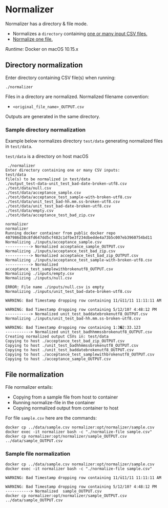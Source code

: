 # Normalizer

Normalizer has a directory & file mode.

* Normalizes a `directory` containing [one or many input CSV files.](#directory-normalization)
* [Normalize one file.](#file-normalization)

*Runtime:* Docker on macOS 10.15.x

## Directory normalization

Enter directory containing CSV file(s) when running:

```
./normalizer
```

Files in a directory are normalized. Normalized filename convention:

*  `<original_file_name>_OUTPUT.csv`

Outputs are generated in the same directory.

### Sample directory normalization

Example below normalizes directory `test/data` generating normalized files 
in `test/data`.

`test/data` is a directory on host macOS

```
 ./normalizer
Enter directory containing one or many CSV inputs:
test/data
file(s) to be normalized in test/data
./output_test-data-unit_test_bad-date-broken-utf8.csv
./test/data/null.csv
./test/data/acceptance_sample.csv
./test/data/acceptance_test_sample-with-broken-utf8.csv
./test/data/unit_test_bad-hh.mm.ss-broken-utf8.csv
./test/data/unit_test_bad-date-broken-utf8.csv
./test/data/empty.csv
./test/data/acceptance_test_bad_zip.csv

normalizer
normalizer
Running docker container from public docker repo
407986d38c8fd647dd5cf482c1dfbe3f234dbedde4a73b5c007eb3960754bd11
Normalizing ./inputs/acceptance_sample.csv
-----------> Normalized acceptance_sample_OUTPUT.csv
Normalizing ./inputs/acceptance_test_bad_zip.csv
-----------> Normalized acceptance_test_bad_zip_OUTPUT.csv
Normalizing ./inputs/acceptance_test_sample-with-broken-utf8.csv
-----------> Normalized acceptance_test_samplewithbrokenutf8_OUTPUT.csv
Normalizing ./inputs/empty.csv
Normalizing ./inputs/null.csv

ERROR: File name ./inputs/null.csv is empty
Normalizing ./inputs/unit_test_bad-date-broken-utf8.csv

WARNING: Bad Timestamp dropping row containing 11/ü11/11 11:11:11 AM

WARNING: Bad Timestamp dropping row containing 5/12/10? 4:48:12 PM
-----------> Normalized unit_test_baddatebrokenutf8_OUTPUT.csv
Normalizing ./inputs/unit_test_bad-hh.mm.ss-broken-utf8.csv

WARNING: Bad Timestamp dropping row containing 1:3�2:33.123
-----------> Normalized unit_test_badhhmmssbrokenutf8_OUTPUT.csv
Creating normalized output CSVs in: test/data
Copying to host ./acceptance_test_bad_zip_OUTPUT.csv
Copying to host ./unit_test_badhhmmssbrokenutf8_OUTPUT.csv
Copying to host ./unit_test_baddatebrokenutf8_OUTPUT.csv
Copying to host ./acceptance_test_samplewithbrokenutf8_OUTPUT.csv
Copying to host ./acceptance_sample_OUTPUT.csv
```

## File normalization

File normalizer entails:

* Copying from a sample file from host to container
* Running normalize-file in the container
* Copying normalized output from container to host

For file `sample.csv` here are the commands:

```
docker cp ../data/sample.csv normalizer:opt/normalizer/sample.csv  
docker exec -it normalizer bash -c "./normalize-file sample.csv"  
docker cp normalizer:opt/normalizer/sample_OUTPUT.csv ../data/sample_OUTPUT.csv 
```

### Sample file normalization

```
docker cp ../data/sample.csv normalizer:opt/normalizer/sample.csv              
docker exec -it normalizer bash -c "./normalize-file sample.csv"
                                              
WARNING: Bad Timestamp dropping row containing 11/ü11/11 11:11:11 AM

WARNING: Bad Timestamp dropping row containing 5/12/10? 4:48:12 PM
-----------> Normalized  sample_OUTPUT.csv
docker cp normalizer:opt/normalizer/sample_OUTPUT.csv ../data/sample_OUTPUT.csv

```
